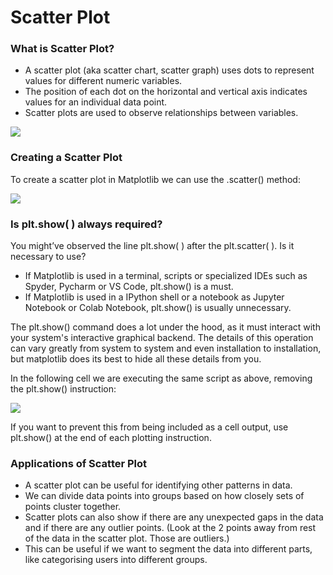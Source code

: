 # Scatter Plot

### What is Scatter Plot?

* A scatter plot (aka scatter chart, scatter graph) uses dots to represent values for different numeric variables.
* The position of each dot on the horizontal and vertical axis indicates values for an individual data point.
* Scatter plots are used to observe relationships between variables.

![](https://lh4.googleusercontent.com/gDA20fCb-aGaID3zbDNlqcvM\_8mej0keUsfLLDu3mOM52Jr6aJerWNHfw5P71ZEJ1DI51JYqR-XKeXQtMIZzW1QSegV7kK831IANBgLHeCCygn6WUHM9E7D812tCXIR0OPxsnaynoMo=s0)

### **Creating a Scatter Plot**

To create a scatter plot in Matplotlib we can use the .scatter() method:

![](https://lh3.googleusercontent.com/BLN9atPgko8o28-xinFlBNveX1COkebSv-wG9D6M99-qlP5VESbZXlDAhkGghdprSvLIVg-M8PRqEyOluRygi92QOi5W2bQpigjq4wGlFobnCNzipInLcfgvmdu3o78xtOoUSf5\_-Mw=s0)

### **Is plt.show( ) always required?**

You might’ve observed the line plt.show( ) after the plt.scatter( ). Is it necessary to use?

* If Matplotlib is used in a terminal, scripts or specialized IDEs such as Spyder, Pycharm or VS Code, plt.show() is a must.
* If Matplotlib is used in a IPython shell or a notebook as Jupyter Notebook or Colab Notebook, plt.show() is usually unnecessary.

The plt.show() command does a lot under the hood, as it must interact with your system's interactive graphical backend. The details of this operation can vary greatly from system to system and even installation to installation, but matplotlib does its best to hide all these details from you.

In the following cell we are executing the same script as above, removing the plt.show() instruction:

![](https://lh6.googleusercontent.com/ca9aAa7Tus66y5tSUTNY8DQK70b7rTCP33c\_Ke9J6eX3mEC3WyMr8ZiORWghMwPO3HGbyTFqDGVJFEJDKiEMNxpBy8FuzI7EnlID2dtiMOdCiGXZdyrgTlsOKF2QlZe\_1pLE6U7OwHI=s0)

If you want to prevent this from being included as a cell output, use plt.show() at the end of each plotting instruction.

### **Applications of Scatter Plot**

* A scatter plot can be useful for identifying other patterns in data.
* We can divide data points into groups based on how closely sets of points cluster together.
* Scatter plots can also show if there are any unexpected gaps in the data and if there are any outlier points. (Look at the 2 points away from rest of the data in the scatter plot. Those are outliers.)
* This can be useful if we want to segment the data into different parts, like categorising users into different groups.

